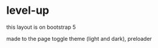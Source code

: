# level-up

this layout is on bootstrap 5

made to the page toggle theme (light and dark), preloader
